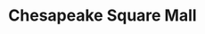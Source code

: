 ---
title: "Chesapeake Square Mall"
url: /chesapeake/chesapeake-square-mall/
shop: Einkaufszentrum
---